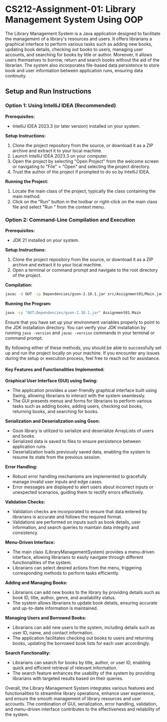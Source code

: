 # CS212-Assignment-01: Library Management System Using OOP

The Library Management System is a Java application designed to facilitate the management of a library's resources and users. It offers librarians a graphical interface to perform various tasks such as adding new books, updating book details, checking out books to users, managing user accounts, and searching for books by title or author. Moreover, it allows users themselves to borrow, return and search books without the aid of the librarian. The system also incorporates file-based data persistence to store book and user information between application runs, ensuring data continuity.

## Setup and Run Instructions

### Option 1: Using IntelliJ IDEA (Recommended)

**Prerequisites:**
- IntelliJ IDEA 2023.3 (or later version) installed on your system.

**Setup Instructions:**
1. Clone the project repository from the source, or download it as a ZIP archive and extract it to your local machine.
2. Launch IntelliJ IDEA 2023.3 on your computer.
3. Open the project by selecting "Open Project" from the welcome screen or navigating to "File" > "Open" and selecting the project directory.
4. Trust the author of the project if prompted to do so by IntelliJ IDEA.

**Running the Project:**
1. Locate the main class of the project, typically the class containing the main method.
2. Click on the "Run" button in the toolbar or right-click on the main class file and select "Run <MainClassName>" from the context menu.

### Option 2: Command-Line Compilation and Execution

**Prerequisites:**
- JDK 21 installed on your system.

**Setup Instructions:**
1. Clone the project repository from the source, or download it as a ZIP archive and extract it to your local machine.
2. Open a terminal or command prompt and navigate to the root directory of the project.

**Compilation:**
```bash
javac -d OUT -cp Dependencies/gson-2.10.1.jar src/Assignment01/Main.java src/Assignment01/User.java src/Assignment01/Book.java src/Assignment01/Library.java
```

**Running the Program:**
```bash
java -cp "OUT;Dependencies/gson-2.10.1.jar" Assignment01.Main
```

Ensure that you have set up your environment variables properly to point to the JDK installation directory. You can verify your JDK installation by running `java -version` and `javac -version` commands in your terminal or command prompt.

By following either of these methods, you should be able to successfully set up and run the project locally on your machine. If you encounter any issues during the setup or execution process, feel free to reach out for assistance.

#### Key Features and Functionalities Implemented:

**Graphical User Interface (GUI) using Swing:**
- The application provides a user-friendly graphical interface built using Swing, allowing librarians to interact with the system seamlessly.
- The GUI presents menus and forms for librarians to perform various tasks such as adding books, adding users, checking out books, returning books, and searching for books.

**Serialization and Deserialization using Gson:**
- Gson library is utilized to serialize and deserialize ArrayLists of users and books.
- Serialized data is saved to files to ensure persistence between application runs.
- Deserialization loads previously saved data, enabling the system to resume its state from the previous session.

**Error Handling:**
- Robust error handling mechanisms are implemented to gracefully manage invalid user inputs and edge cases.
- Error messages are displayed to alert users about incorrect inputs or unexpected scenarios, guiding them to rectify errors effectively.

**Validation Checks:**
- Validation checks are incorporated to ensure that data entered by librarians is accurate and follows the required format.
- Validations are performed on inputs such as book details, user information, and search queries to maintain data integrity and consistency.

**Menu-Driven Interface:**
- The main class (LibraryManagementSystem) provides a menu-driven interface, allowing librarians to easily navigate through different functionalities of the system.
- Librarians can select desired actions from the menu, triggering corresponding methods to perform tasks efficiently.

**Adding and Managing Books:**
- Librarians can add new books to the library by providing details such as book ID, title, author, genre, and availability status.
- The system allows librarians to update book details, ensuring accurate and up-to-date information is maintained.

**Managing Users and Borrowed Books:**
- Librarians can add new users to the system, including details such as user ID, name, and contact information.
- The application facilitates checking out books to users and returning books, updating the borrowed book lists for each user accordingly.

**Search Functionality:**
- Librarians can search for books by title, author, or user ID, enabling quick and efficient retrieval of relevant information.
- The search feature enhances the usability of the system by providing librarians with targeted results based on their queries.

Overall, the Library Management System integrates various features and functionalities to streamline library operations, enhance user experience, and ensure the smooth management of library resources and user accounts. The combination of GUI, serialization, error handling, validation, and menu-driven interface contributes to the effectiveness and reliability of the system.
